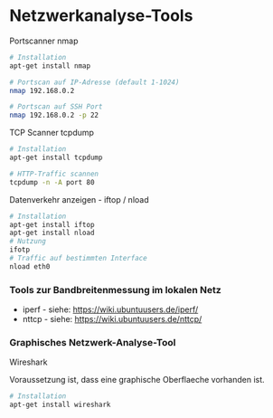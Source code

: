 # Netzwerkanalyse-Tools

Portscanner nmap

```bash
# Installation
apt-get install nmap

# Portscan auf IP-Adresse (default 1-1024)
nmap 192.168.0.2

# Portscan auf SSH Port
nmap 192.168.0.2 -p 22
```

TCP Scanner tcpdump

```bash
# Installation
apt-get install tcpdump

# HTTP-Traffic scannen
tcpdump -n -A port 80
```

Datenverkehr anzeigen - iftop / nload

```bash
# Installation
apt-get install iftop
apt-get install nload
# Nutzung
ifotp
# Traffic auf bestimmten Interface
nload eth0
```

### Tools zur Bandbreitenmessung im lokalen Netz

- iperf - siehe: https://wiki.ubuntuusers.de/iperf/
- nttcp - siehe: https://wiki.ubuntuusers.de/nttcp/

### Graphisches Netzwerk-Analyse-Tool

Wireshark

Voraussetzung ist, dass eine graphische Oberflaeche vorhanden ist.

```bash
# Installation
apt-get install wireshark
```